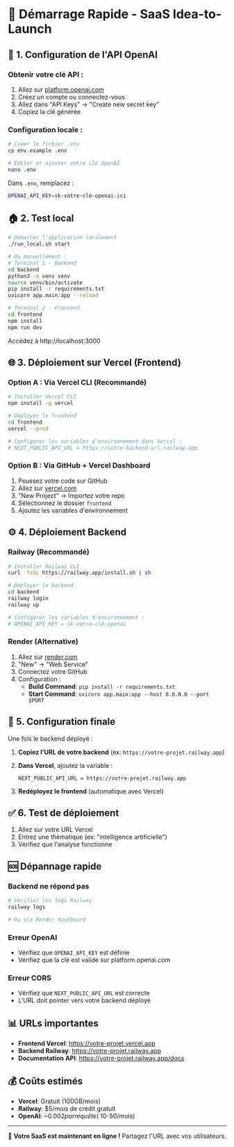# 🚀 Démarrage Rapide - SaaS Idea-to-Launch

## 🔑 1. Configuration de l'API OpenAI

### Obtenir votre clé API :
1. Allez sur [platform.openai.com](https://platform.openai.com)
2. Créez un compte ou connectez-vous
3. Allez dans "API Keys" → "Create new secret key"
4. Copiez la clé générée

### Configuration locale :
```bash
# Créer le fichier .env
cp env.example .env

# Éditer et ajouter votre clé OpenAI
nano .env
```

Dans `.env`, remplacez :
```bash
OPENAI_API_KEY=sk-votre-clé-openai-ici
```

## 🏠 2. Test local

```bash
# Démarrer l'application localement
./run_local.sh start

# Ou manuellement :
# Terminal 1 - Backend
cd backend
python3 -m venv venv
source venv/bin/activate
pip install -r requirements.txt
uvicorn app.main:app --reload

# Terminal 2 - Frontend
cd frontend
npm install
npm run dev
```

Accédez à http://localhost:3000

## 🌐 3. Déploiement sur Vercel (Frontend)

### Option A : Via Vercel CLI (Recommandé)
```bash
# Installer Vercel CLI
npm install -g vercel

# Déployer le frontend
cd frontend
vercel --prod

# Configurer les variables d'environnement dans Vercel :
# NEXT_PUBLIC_API_URL = https://votre-backend-url.railway.app
```

### Option B : Via GitHub + Vercel Dashboard
1. Poussez votre code sur GitHub
2. Allez sur [vercel.com](https://vercel.com)
3. "New Project" → Importez votre repo
4. Sélectionnez le dossier `frontend`
5. Ajoutez les variables d'environnement

## ⚙️ 4. Déploiement Backend

### Railway (Recommandé)
```bash
# Installer Railway CLI
curl -fsSL https://railway.app/install.sh | sh

# Déployer le backend
cd backend
railway login
railway up

# Configurer les variables d'environnement :
# OPENAI_API_KEY = sk-votre-clé-openai
```

### Render (Alternative)
1. Allez sur [render.com](https://render.com)
2. "New" → "Web Service"
3. Connectez votre GitHub
4. Configuration :
   - **Build Command**: `pip install -r requirements.txt`
   - **Start Command**: `uvicorn app.main:app --host 0.0.0.0 --port $PORT`

## 🎯 5. Configuration finale

Une fois le backend déployé :

1. **Copiez l'URL de votre backend** (ex: `https://votre-projet.railway.app`)

2. **Dans Vercel**, ajoutez la variable :
   ```
   NEXT_PUBLIC_API_URL = https://votre-projet.railway.app
   ```

3. **Redéployez le frontend** (automatique avec Vercel)

## ✅ 6. Test de déploiement

1. Allez sur votre URL Vercel
2. Entrez une thématique (ex: "intelligence artificielle")
3. Vérifiez que l'analyse fonctionne

## 🆘 Dépannage rapide

### Backend ne répond pas
```bash
# Vérifier les logs Railway
railway logs

# Ou via Render dashboard
```

### Erreur OpenAI
- Vérifiez que `OPENAI_API_KEY` est définie
- Vérifiez que la clé est valide sur platform.openai.com

### Erreur CORS
- Vérifiez que `NEXT_PUBLIC_API_URL` est correcte
- L'URL doit pointer vers votre backend déployé

## 📊 URLs importantes

- **Frontend Vercel**: https://votre-projet.vercel.app
- **Backend Railway**: https://votre-projet.railway.app
- **Documentation API**: https://votre-projet.railway.app/docs

## 💰 Coûts estimés

- **Vercel**: Gratuit (100GB/mois)
- **Railway**: $5/mois de crédit gratuit
- **OpenAI**: ~$0.002 par requête (~$10-50/mois)

---

🎉 **Votre SaaS est maintenant en ligne !** Partagez l'URL avec vos utilisateurs.
